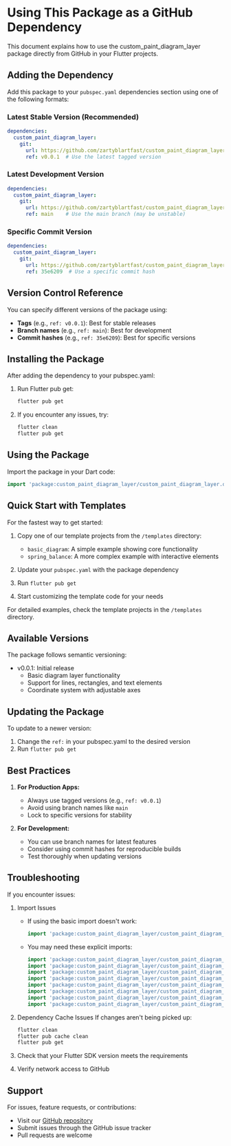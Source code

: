 # Using This Package as a GitHub Dependency

This document explains how to use the custom_paint_diagram_layer package directly from GitHub in your Flutter projects.

## Adding the Dependency

Add this package to your `pubspec.yaml` dependencies section using one of the following formats:

### Latest Stable Version (Recommended)
```yaml
dependencies:
  custom_paint_diagram_layer:
    git:
      url: https://github.com/zartyblartfast/custom_paint_diagram_layer.git
      ref: v0.0.1  # Use the latest tagged version
```

### Latest Development Version
```yaml
dependencies:
  custom_paint_diagram_layer:
    git:
      url: https://github.com/zartyblartfast/custom_paint_diagram_layer.git
      ref: main    # Use the main branch (may be unstable)
```

### Specific Commit Version
```yaml
dependencies:
  custom_paint_diagram_layer:
    git:
      url: https://github.com/zartyblartfast/custom_paint_diagram_layer.git
      ref: 35e6209  # Use a specific commit hash
```

## Version Control Reference

You can specify different versions of the package using:
- **Tags** (e.g., `ref: v0.0.1`): Best for stable releases
- **Branch names** (e.g., `ref: main`): Best for development
- **Commit hashes** (e.g., `ref: 35e6209`): Best for specific versions

## Installing the Package

After adding the dependency to your pubspec.yaml:

1. Run Flutter pub get:
   ```bash
   flutter pub get
   ```

2. If you encounter any issues, try:
   ```bash
   flutter clean
   flutter pub get
   ```

## Using the Package

Import the package in your Dart code:

```dart
import 'package:custom_paint_diagram_layer/custom_paint_diagram_layer.dart';
```

## Quick Start with Templates

For the fastest way to get started:

1. Copy one of our template projects from the `/templates` directory:
   - `basic_diagram`: A simple example showing core functionality
   - `spring_balance`: A more complex example with interactive elements

2. Update your `pubspec.yaml` with the package dependency
3. Run `flutter pub get`
4. Start customizing the template code for your needs

For detailed examples, check the template projects in the `/templates` directory.

## Available Versions

The package follows semantic versioning:
- v0.0.1: Initial release
  - Basic diagram layer functionality
  - Support for lines, rectangles, and text elements
  - Coordinate system with adjustable axes

## Updating the Package

To update to a newer version:

1. Change the `ref:` in your pubspec.yaml to the desired version
2. Run `flutter pub get`

## Best Practices

1. **For Production Apps:**
   - Always use tagged versions (e.g., `ref: v0.0.1`)
   - Avoid using branch names like `main`
   - Lock to specific versions for stability

2. **For Development:**
   - You can use branch names for latest features
   - Consider using commit hashes for reproducible builds
   - Test thoroughly when updating versions

## Troubleshooting

If you encounter issues:

1. Import Issues
   - If using the basic import doesn't work:
     ```dart
     import 'package:custom_paint_diagram_layer/custom_paint_diagram_layer.dart';
     ```
   - You may need these explicit imports:
     ```dart
     import 'package:custom_paint_diagram_layer/custom_paint_diagram_layer.dart';
     import 'package:custom_paint_diagram_layer/custom_paint_diagram_layer/elements/line_element.dart';
     import 'package:custom_paint_diagram_layer/custom_paint_diagram_layer/elements/rectangle_element.dart';
     import 'package:custom_paint_diagram_layer/custom_paint_diagram_layer/elements/text_element.dart';
     import 'package:custom_paint_diagram_layer/custom_paint_diagram_layer/elements/axis_element.dart';
     import 'package:custom_paint_diagram_layer/custom_paint_diagram_layer/layers/layers.dart';
     import 'package:custom_paint_diagram_layer/custom_paint_diagram_layer/coordinate_system.dart';
     import 'package:custom_paint_diagram_layer/custom_paint_diagram_layer/custom_paint_renderer.dart';
     ```

2. Dependency Cache Issues
   If changes aren't being picked up:
   ```bash
   flutter clean
   flutter pub cache clean
   flutter pub get
   ```

3. Check that your Flutter SDK version meets the requirements
4. Verify network access to GitHub

## Support

For issues, feature requests, or contributions:
- Visit our [GitHub repository](https://github.com/zartyblartfast/custom_paint_diagram_layer)
- Submit issues through the GitHub issue tracker
- Pull requests are welcome
